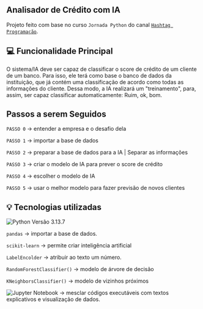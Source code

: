##  Analisador de Crédito com IA

Projeto feito com base no curso `Jornada Python` do canal [`Hashtag Programação`](https://www.youtube.com/@HashtagProgramacao).

## 💻 Funcionalidade Principal

O sistema/IA deve ser capaz de classificar o score de crédito de um cliente de um banco. Para isso, ele terá como base o banco de dados da instituição, que já contém uma classificação de acordo como todas as informações do cliente. Dessa modo, a IA realizará um "treinamento", para, assim, ser capaz classificar automaticamente: Ruim, ok, bom.


## Passos a serem Seguidos

`PASSO 0` -> entender a empresa e o desafio dela

`PASSO 1` -> importar a base de dados

`PASSO 2` -> preparar a base de dados para a IA | Separar as informações

`PASSO 3` -> criar o modelo de IA para prever o score de crédito

`PASSO 4` -> escolher o modelo de IA

`PASSO 5` -> usar o melhor modelo para fazer previsão de novos clientes

## 💡 Tecnologias utilizadas
![Python](https://img.shields.io/badge/python-3670A0?style=for-the-badge&logo=python&logoColor=ffdd54)
 Versão 3.13.7

 `pandas` -> importar a base de dados.

 `scikit-learn` -> permite criar inteligência artificial

 `LabelEncolder` -> atribuir ao texto um número.

 `RandomForestClassifier()` -> modelo de árvore de decisão

 `KNeighborsClassifier()` -> modelo de vizinhos próximos

 ![Jupyter Notebook](https://img.shields.io/badge/jupyter-%23FA0F00.svg?style=for-the-badge&logo=jupyter&logoColor=white) -> mesclar códigos executáveis com textos explicativos e visualização de dados.
